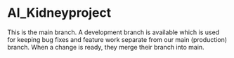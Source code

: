 # AI_Kidneyproject

This is the main branch. A development branch is available which is used for keeping bug fixes and feature work separate from our main (production) branch. When a change is ready, they merge their branch into main.
